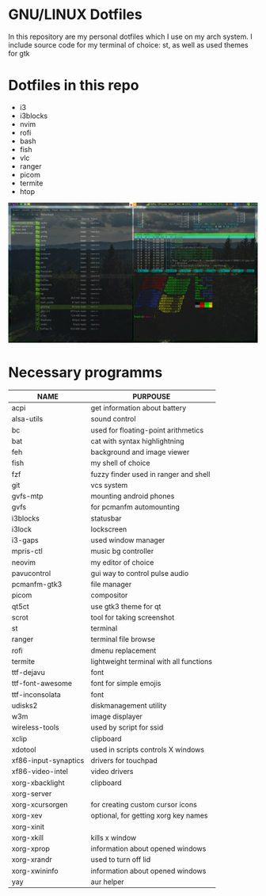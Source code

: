 # GNU/LINUX Dotfiles

In this repository are my personal dotfiles which I use on my arch system.
I include source code for my terminal of choice: st, as well as used themes for gtk

# Dotfiles in this repo
+ i3
+ i3blocks
+ nvim
+ rofi
+ bash
+ fish
+ vlc
+ ranger
+ picom
+ termite
+ htop

![screenshot](screenshot.png)

# Necessary programms
| NAME                     | PURPOUSE                                    |
|--------------------------|---------------------------------------------|
| acpi                     | get information about battery               |
| alsa-utils               | sound control                               |
| bc                       | used for floating-point arithmetics         |
| bat                      | cat with syntax highlightning               |
| feh                      | background and image viewer                 |
| fish                     | my shell of choice                          |
| fzf                      | fuzzy finder used in ranger and shell       |
| git                      | vcs system                                  |
| gvfs-mtp                 | mounting android phones                     |
| gvfs                     | for pcmanfm automounting                    |
| i3blocks                 | statusbar                                   |
| i3lock                   | lockscreen                                  |
| i3-gaps                  | used window manager                         |
| mpris-ctl                | music bg controller                         |
| neovim                   | my editor of choice                         |
| pavucontrol              | gui way to control pulse audio              |
| pcmanfm-gtk3             | file manager                                |
| picom                    | compositor                                  |
| qt5ct                    | use gtk3 theme for qt                       |
| scrot                    | tool for taking screenshot                  |
| st                       | terminal                                    |
| ranger                   | terminal file browse                        |
| rofi                     | dmenu replacement                           |
| termite                  | lightweight terminal with all functions     |
| ttf-dejavu               | font                                        |
| ttf-font-awesome         | font for simple emojis                      |
| ttf-inconsolata          | font                                        |
| udisks2                  | diskmanagement utility                      |
| w3m                      | image displayer                             |
| wireless-tools           | used by script for ssid                     |
| xclip                    | clipboard                                   |
| xdotool                  | used in scripts controls X windows          |
| xf86-input-synaptics     | drivers for touchpad                        |
| xf86-video-intel         | video drivers                               |
| xorg-xbacklight          | clipboard                                   |
| xorg-server              |                                             |
| xorg-xcursorgen          | for creating custom cursor icons            |
| xorg-xev                 | optional, for getting xorg key names        |
| xorg-xinit               |                                             |
| xorg-xkill               | kills x window                              |
| xorg-xprop               | information about opened windows            |
| xorg-xrandr              | used to turn off lid                        |
| xorg-xwininfo            | information about opened windows            |
| yay                      | aur helper                                  |
